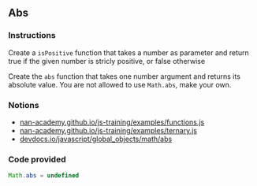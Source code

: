 ## Abs

### Instructions

Create a `isPositive` function that takes a number as
parameter and return true if the given number is
stricly positive, or false otherwise

Create the `abs` function that takes one number argument
and returns its absolute value.
You are not allowed to use `Math.abs`, make your own.


### Notions

- [nan-academy.github.io/js-training/examples/functions.js](https://nan-academy.github.io/js-training/examples/functions.js)
- [nan-academy.github.io/js-training/examples/ternary.js](https://nan-academy.github.io/js-training/examples/ternary.js)
- [devdocs.io/javascript/global_objects/math/abs](https://devdocs.io/javascript/global_objects/math/abs)


### Code provided
```js
Math.abs = undefined
```
